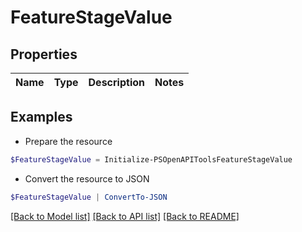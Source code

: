 # FeatureStageValue
## Properties

Name | Type | Description | Notes
------------ | ------------- | ------------- | -------------

## Examples

- Prepare the resource
```powershell
$FeatureStageValue = Initialize-PSOpenAPIToolsFeatureStageValue 
```

- Convert the resource to JSON
```powershell
$FeatureStageValue | ConvertTo-JSON
```

[[Back to Model list]](../README.md#documentation-for-models) [[Back to API list]](../README.md#documentation-for-api-endpoints) [[Back to README]](../README.md)

